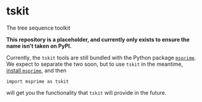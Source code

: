 # tskit
The tree sequence toolkit

**This repository is a placeholder, and currently only exists to ensure the 
  name isn't taken on PyPI.**

Currently, the `tskit` tools are still bundled with the Python package [`msprime`](https://github.com/tskit-dev/msprime).
We expect to separate the two soon,
but to use `tskit` in the meantime, [install `msprime`](https://msprime.readthedocs.io/en/latest/installation.html),
and then
```
import msprime as tskit
```
will get you the functionality that `tskit` will provide in the future.


